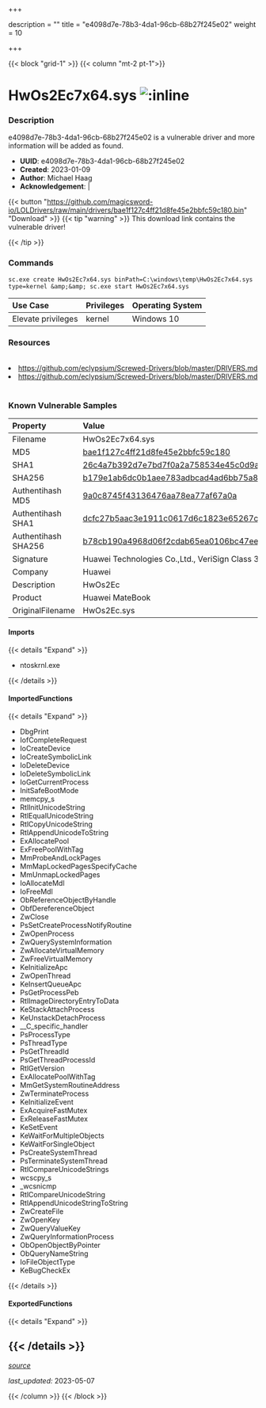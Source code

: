 +++

description = ""
title = "e4098d7e-78b3-4da1-96cb-68b27f245e02"
weight = 10

+++


{{< block "grid-1" >}}
{{< column "mt-2 pt-1">}}


# HwOs2Ec7x64.sys ![:inline](/images/twitter_verified.png) 


### Description

e4098d7e-78b3-4da1-96cb-68b27f245e02 is a vulnerable driver and more information will be added as found.
- **UUID**: e4098d7e-78b3-4da1-96cb-68b27f245e02
- **Created**: 2023-01-09
- **Author**: Michael Haag
- **Acknowledgement**:  | [](https://twitter.com/)

{{< button "https://github.com/magicsword-io/LOLDrivers/raw/main/drivers/bae1f127c4ff21d8fe45e2bbfc59c180.bin" "Download" >}}
{{< tip "warning" >}}
This download link contains the vulnerable driver!

{{< /tip >}}

### Commands

```
sc.exe create HwOs2Ec7x64.sys binPath=C:\windows\temp\HwOs2Ec7x64.sys     type=kernel &amp;&amp; sc.exe start HwOs2Ec7x64.sys
```

| Use Case | Privileges | Operating System | 
|:---- | ---- | ---- |
| Elevate privileges | kernel | Windows 10 |

### Resources
<br>
<li><a href=" https://github.com/eclypsium/Screwed-Drivers/blob/master/DRIVERS.md"> https://github.com/eclypsium/Screwed-Drivers/blob/master/DRIVERS.md</a></li>
<li><a href="https://github.com/eclypsium/Screwed-Drivers/blob/master/DRIVERS.md">https://github.com/eclypsium/Screwed-Drivers/blob/master/DRIVERS.md</a></li>
<br>

### Known Vulnerable Samples

| Property           | Value |
|:-------------------|:------|
| Filename           | HwOs2Ec7x64.sys |
| MD5                | [bae1f127c4ff21d8fe45e2bbfc59c180](https://www.virustotal.com/gui/file/bae1f127c4ff21d8fe45e2bbfc59c180) |
| SHA1               | [26c4a7b392d7e7bd7f0a2a758534e45c0d9a56ab](https://www.virustotal.com/gui/file/26c4a7b392d7e7bd7f0a2a758534e45c0d9a56ab) |
| SHA256             | [b179e1ab6dc0b1aee783adbcad4ad6bb75a8a64cb798f30c0dd2ee8aaf43e6de](https://www.virustotal.com/gui/file/b179e1ab6dc0b1aee783adbcad4ad6bb75a8a64cb798f30c0dd2ee8aaf43e6de) |
| Authentihash MD5   | [9a0c8745f43136476aa78ea77af67a0a](https://www.virustotal.com/gui/search/authentihash%253A9a0c8745f43136476aa78ea77af67a0a) |
| Authentihash SHA1  | [dcfc27b5aac3e1911c0617d6c1823e65267c09a3](https://www.virustotal.com/gui/search/authentihash%253Adcfc27b5aac3e1911c0617d6c1823e65267c09a3) |
| Authentihash SHA256| [b78cb190a4968d06f2cdab65ea0106bc47eefdaffc871ba5dd2c2dccadb1e403](https://www.virustotal.com/gui/search/authentihash%253Ab78cb190a4968d06f2cdab65ea0106bc47eefdaffc871ba5dd2c2dccadb1e403) |
| Signature         | Huawei Technologies Co.,Ltd., VeriSign Class 3 Code Signing 2010 CA, VeriSign   |
| Company           | Huawei |
| Description       | HwOs2Ec |
| Product           | Huawei MateBook |
| OriginalFilename  | HwOs2Ec.sys |


#### Imports
{{< details "Expand" >}}
* ntoskrnl.exe

{{< /details >}}
#### ImportedFunctions
{{< details "Expand" >}}
* DbgPrint
* IofCompleteRequest
* IoCreateDevice
* IoCreateSymbolicLink
* IoDeleteDevice
* IoDeleteSymbolicLink
* IoGetCurrentProcess
* InitSafeBootMode
* memcpy_s
* RtlInitUnicodeString
* RtlEqualUnicodeString
* RtlCopyUnicodeString
* RtlAppendUnicodeToString
* ExAllocatePool
* ExFreePoolWithTag
* MmProbeAndLockPages
* MmMapLockedPagesSpecifyCache
* MmUnmapLockedPages
* IoAllocateMdl
* IoFreeMdl
* ObReferenceObjectByHandle
* ObfDereferenceObject
* ZwClose
* PsSetCreateProcessNotifyRoutine
* ZwOpenProcess
* ZwQuerySystemInformation
* ZwAllocateVirtualMemory
* ZwFreeVirtualMemory
* KeInitializeApc
* ZwOpenThread
* KeInsertQueueApc
* PsGetProcessPeb
* RtlImageDirectoryEntryToData
* KeStackAttachProcess
* KeUnstackDetachProcess
* __C_specific_handler
* PsProcessType
* PsThreadType
* PsGetThreadId
* PsGetThreadProcessId
* RtlGetVersion
* ExAllocatePoolWithTag
* MmGetSystemRoutineAddress
* ZwTerminateProcess
* KeInitializeEvent
* ExAcquireFastMutex
* ExReleaseFastMutex
* KeSetEvent
* KeWaitForMultipleObjects
* KeWaitForSingleObject
* PsCreateSystemThread
* PsTerminateSystemThread
* RtlCompareUnicodeStrings
* wcscpy_s
* _wcsnicmp
* RtlCompareUnicodeString
* RtlAppendUnicodeStringToString
* ZwCreateFile
* ZwOpenKey
* ZwQueryValueKey
* ZwQueryInformationProcess
* ObOpenObjectByPointer
* ObQueryNameString
* IoFileObjectType
* KeBugCheckEx

{{< /details >}}
#### ExportedFunctions
{{< details "Expand" >}}

{{< /details >}}
-----



[*source*](https://github.com/magicsword-io/LOLDrivers/tree/main/yaml/e4098d7e-78b3-4da1-96cb-68b27f245e02.yaml)

*last_updated:* 2023-05-07








{{< /column >}}
{{< /block >}}
